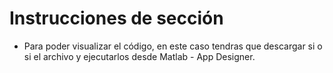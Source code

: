 # Instrucciones de sección
- Para poder visualizar el código, en este caso tendras que descargar si o si el archivo y ejecutarlos desde Matlab - App Designer.
